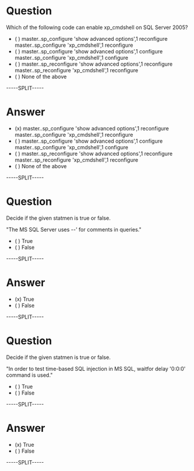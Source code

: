 # Question

Which of the following code can enable xp_cmdshell on SQL Server 2005?

* ( ) master..sp_configure 'show advanced options',1
	  reconfigure
	  master..sp_configure 'xp_cmdshell',1
	  reconfigure
* ( ) master..sp_configure 'show advanced options',1
	  configure
	  master..sp_configure 'xp_cmdshell',1
	  configure
* ( ) master..sp_reconfigure 'show advanced options',1
	  reconfigure
	  master..sp_reconfigure 'xp_cmdshell',1
	  reconfigure
* ( ) None of the above

-----SPLIT-----

# Answer

* (x) master..sp_configure 'show advanced options',1
	  reconfigure
	  master..sp_configure 'xp_cmdshell',1
	  reconfigure
* ( ) master..sp_configure 'show advanced options',1
	  configure
	  master..sp_configure 'xp_cmdshell',1
	  configure
* ( ) master..sp_reconfigure 'show advanced options',1
	  reconfigure
	  master..sp_reconfigure 'xp_cmdshell',1
	  reconfigure
* ( ) None of the above

-----SPLIT-----

# Question

Decide if the given statmen is true or false.

"The MS SQL Server uses --' for comments in queries."

* ( ) True
* ( ) False

-----SPLIT-----

# Answer

* (x) True
* ( ) False

-----SPLIT-----

# Question

Decide if the given statmen is true or false.

"In order to test time-based SQL injection in MS SQL, waitfor delay '0:0:0' command is used."

* ( ) True
* ( ) False

-----SPLIT-----

# Answer

* (x) True
* ( ) False

-----SPLIT-----
